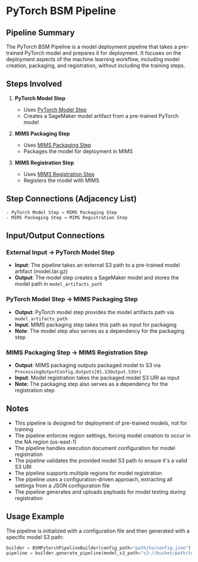 # PyTorch BSM Pipeline

## Pipeline Summary
The PyTorch BSM Pipeline is a model deployment pipeline that takes a pre-trained PyTorch model and prepares it for deployment. It focuses on the deployment aspects of the machine learning workflow, including model creation, packaging, and registration, without including the training steps.

## Steps Involved

1. **PyTorch Model Step**
   - Uses [PyTorch Model Step](../pipeline_steps/model_step_pytorch.md)
   - Creates a SageMaker model artifact from a pre-trained PyTorch model

2. **MIMS Packaging Step**
   - Uses [MIMS Packaging Step](../pipeline_steps/mims_packaging_step.md)
   - Packages the model for deployment in MIMS

3. **MIMS Registration Step**
   - Uses [MIMS Registration Step](../pipeline_steps/mims_registration_step.md)
   - Registers the model with MIMS

## Step Connections (Adjacency List)

```
- PyTorch Model Step → MIMS Packaging Step
- MIMS Packaging Step → MIMS Registration Step
```

## Input/Output Connections

### External Input → PyTorch Model Step
- **Input**: The pipeline takes an external S3 path to a pre-trained model artifact (model.tar.gz)
- **Output**: The model step creates a SageMaker model and stores the model path in `model_artifacts_path`

### PyTorch Model Step → MIMS Packaging Step
- **Output**: PyTorch model step provides the model artifacts path via `model_artifacts_path`
- **Input**: MIMS packaging step takes this path as input for packaging
- **Note**: The model step also serves as a dependency for the packaging step

### MIMS Packaging Step → MIMS Registration Step
- **Output**: MIMS packaging outputs packaged model to S3 via `ProcessingOutputConfig.Outputs[0].S3Output.S3Uri`
- **Input**: Model registration takes the packaged model S3 URI as input
- **Note**: The packaging step also serves as a dependency for the registration step

## Notes
- This pipeline is designed for deployment of pre-trained models, not for training
- The pipeline enforces region settings, forcing model creation to occur in the NA region (us-east-1)
- The pipeline handles execution document configuration for model registration
- The pipeline validates the provided model S3 path to ensure it's a valid S3 URI
- The pipeline supports multiple regions for model registration
- The pipeline uses a configuration-driven approach, extracting all settings from a JSON configuration file
- The pipeline generates and uploads payloads for model testing during registration

## Usage Example
The pipeline is initialized with a configuration file and then generated with a specific model S3 path:

```python
builder = BSMPytorchPipelineBuilder(config_path="path/to/config.json")
pipeline = builder.generate_pipeline(model_s3_path="s3://bucket/path/to/model.tar.gz")
```
